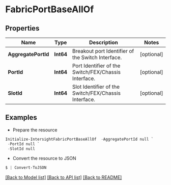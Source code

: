# FabricPortBaseAllOf
## Properties

Name | Type | Description | Notes
------------ | ------------- | ------------- | -------------
**AggregatePortId** | **Int64** | Breakout port Identifier of the Switch Interface. | [optional] 
**PortId** | **Int64** | Port Identifier of the Switch/FEX/Chassis Interface. | [optional] 
**SlotId** | **Int64** | Slot Identifier of the Switch/FEX/Chassis Interface. | [optional] 

## Examples

- Prepare the resource
```powershell
Initialize-IntersightFabricPortBaseAllOf  -AggregatePortId null `
 -PortId null `
 -SlotId null
```

- Convert the resource to JSON
```powershell
$ | Convert-ToJSON
```

[[Back to Model list]](../README.md#documentation-for-models) [[Back to API list]](../README.md#documentation-for-api-endpoints) [[Back to README]](../README.md)

